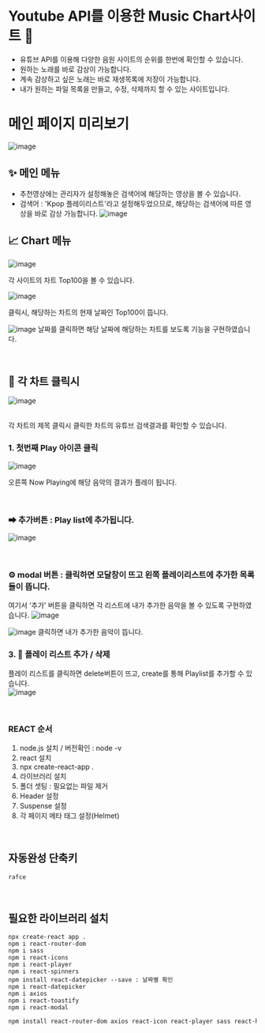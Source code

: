 # Youtube API를 이용한 Music Chart사이트 🎵

- 유튜브 API를 이용해 다양한 음원 사이트의 순위를 한번에 확인할 수 있습니다.
- 원하는 노래를 바로 감상이 가능합니다.
- 계속 감상하고 싶은 노래는 바로 재생목록에 저장이 가능합니다.
- 내가 원하는 파일 목록을 만들고, 수정, 삭제까지 할 수 있는 사이트입니다.


# 메인 페이지 미리보기
![image](https://github.com/Hyeji1364/youtube-music/assets/161557112/493d6c0b-385c-4f45-a667-f70b46ba0f1d)


## ✨ 메인 메뉴
- 추천영상에는 관리자가 설정해놓은 검색어에 해당하는 영상을 볼 수 있습니다.<br>
- 검색어 : 'Kpop 플레이리스트'라고 설정해두었으므로, 해당하는 검색어에 따른 영상을 바로 감상 가능합니다.
![image](https://github.com/user-attachments/assets/aaf9901b-7795-4360-97c1-9de17f5fd052)


## 📈 Chart 메뉴
![image](https://github.com/user-attachments/assets/15a0e5de-c1ad-42e6-9bf9-e1fd82c03223)

각 사이트의 차트 Top100을 볼 수 있습니다.
<br>

![image](https://github.com/user-attachments/assets/49091cba-27e4-4b75-896c-64d14ff90222)

클릭시, 해당하는 차트의 현재 날짜인 Top100이 뜹니다.
<br>

![image](https://github.com/user-attachments/assets/bcef3812-8546-40c9-a551-319553641afe)
날짜를 클릭하면 해당 날짜에 해당하는 차트를 보도록 기능을 구현하였습니다.

<br>

## 🍳 각 차트 클릭시
![image](https://github.com/user-attachments/assets/d40762ca-1625-4f6c-99cd-5e527736a190)

<br>
각 차트의 제목 클릭시 클릭한 차트의 유튜브 검색결과를 확인할 수 있습니다.

<br>

### 1. 첫번째 Play 아이콘 클릭
![image](https://github.com/user-attachments/assets/324ff79f-5e80-4007-9710-f29818b7aa49)

오른쪽 Now Playing에 해당 음악의 결과가 플레이 됩니다.

<br>

### ➡ 추가버튼 : Play list에 추가됩니다.
![image](https://github.com/Hyeji1364/youtube-music/assets/161557112/34aa9ca4-7ac2-4922-af45-0855363ebba4)

<br>

### ⚙ modal 버튼 : 클릭하면 모달창이 뜨고 왼쪽 플레이리스트에 추가한 목록들이 뜹니다.
여기서 '추가' 버튼을 클릭하면 각 리스트에 내가 추가한 음악을 볼 수 있도록 구현하였습니다.
![image](https://github.com/Hyeji1364/youtube-music/assets/161557112/79138b97-92a4-435d-8cdb-2071ab555509)
<br>

![image](https://github.com/Hyeji1364/youtube-music/assets/161557112/e3388390-5155-4c1d-a7b0-bd179e574c8a)
클릭하면 내가 추가한 음악이 뜹니다.

### 3. 💜 플레이 리스트 추가 / 삭제
  플레이 리스트를 클릭하면 delete버튼이 뜨고, create를 통해 Playlist를 추가할 수 있습니다.
  <br>
  ![image](https://github.com/Hyeji1364/youtube-music/assets/161557112/caf4173e-0cc2-470a-ac38-26141bf711f9)
 
<br>

### REACT 순서
1. node.js 설치 / 버전확인 : node -v
2. react 설치
3. npx create-react-app .
4. 라이브러리 설치
5. 폴더 셋팅 : 필요없는 파일 제거
6. Header 설정
7. Suspense 설정
8. 각 페이지 메타 태그 설정(Helmet)

<br>

## 자동완성 단축키

`rafce`

<br>

## 필요한 라이브러리 설치

```
npx create-react app .
npm i react-router-dom
npm i sass
npm i react-icons
npm i react-player
npm i react-spinners
npm install react-datepicker --save : 날짜별 확인
npm i react-datepicker
npm i axios
npm i react-toastify
npm i react-modal
```

```bash
npm install react-router-dom axios react-icon react-player sass react-helmet-async swiper
```

<br>
